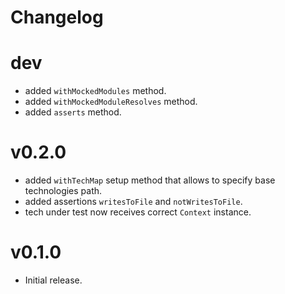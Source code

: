 # Changelog

# dev

* added `withMockedModules` method.
* added `withMockedModuleResolves` method.
* added `asserts` method.

# v0.2.0

* added `withTechMap` setup method that allows to specify base technologies path.
* added assertions `writesToFile` and `notWritesToFile`.
* tech under test now receives correct `Context` instance.

# v0.1.0

* Initial release.
